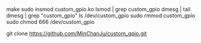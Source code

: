make
sudo insmod custom_gpio.ko
lsmod | grep custom_gpio
dmesg | tail
dmesg | grep "custom_gpio"
ls /dev/custom_gpio
sudo rmmod custom_gpio
sudo chmod 666 /dev/custom_gpio

git clone https://github.com/MinChanJu/custom_gpio.git